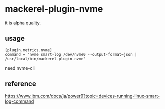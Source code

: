 # mackerel-plugin-nvme

it is alpha quality.

## usage

```
[plugin.metrics.nvme]
command = "nvme smart-log /dev/nvme0 --output-format=json | /usr/local/bin/mackerel-plugin-nvme"
```

need nvme-cli

## reference

https://www.ibm.com/docs/ja/power9?topic=devices-running-linux-smart-log-command

